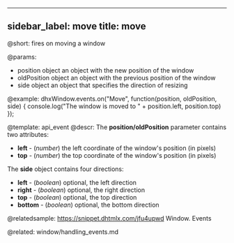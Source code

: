 
---
sidebar_label: move
title: move
---          

@short:
fires on moving a window

@params:
- position  object  an object with the new position of the window
- oldPosition   object  an object with the previous position of the window
- side  object  an object that specifies the direction of resizing



@example:
dhxWindow.events.on("Move", function(position, oldPosition, side) {
    console.log("The window is moved to " + position.left, position.top)
});

@template: api_event
@descr:
The **position/oldPosition** parameter contains two attributes:

- **left** - (*number*)	the left coordinate of the window's position (in pixels)
- **top** - (*number*)	the top coordinate of the window's position (in pixels)

The **side** object contains four directions:

- **left** - (*boolean*) optional, the left direction
- **right** - (*boolean*) optional, the right direction
- **top** - (*boolean*) optional, the top direction
- **bottom** - (*boolean*) optional, the bottom direction


@relatedsample: https://snippet.dhtmlx.com/jfu4upwd	Window. Events

@related: window/handling_events.md

